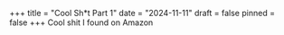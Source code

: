 +++
title = "Cool Sh*t Part 1"
date = "2024-11-11"
draft = false
pinned = false
+++
Cool shit I found on Amazon